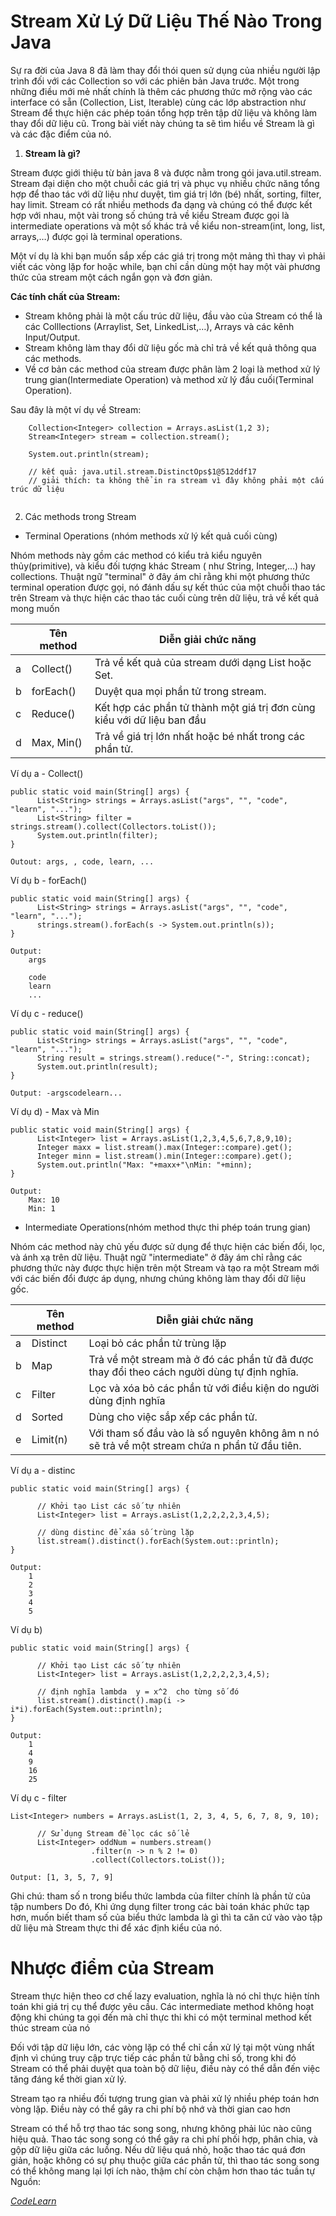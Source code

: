 # Stream Xử Lý Dữ Liệu Thế Nào Trong Java
Sự ra đời của Java 8 đã làm thay đổi thói quen sử dụng của nhiều người lập trình đối với các Collection so với các phiên bản Java trước. Một trong những điều mới mẻ nhất chính là thêm các phương thức mở rộng vào các interface có sẵn (Collection, List, Iterable) cùng các lớp abstraction như Stream để thực hiện các phép toán tổng hợp trên tập dữ liệu và không làm thay đổi dữ liệu cũ. Trong bài viết này chúng ta sẽ tìm hiểu về Stream là gì và các đặc điểm của nó.

1. __Stream là gì?__

Stream được giới thiệu từ bản java 8 và được nằm trong gói java.util.stream. Stream đại diện cho một chuỗi các giá trị và phục vụ nhiều chức năng tổng hợp để thao tác với dữ liệu như duyệt, tìm giá trị lớn (bé) nhất, sorting, filter, hay limit. Stream có rất nhiều methods đa dạng và chúng có thể được kết hợp với nhau, một vài trong số chúng trả về kiểu Stream được gọi là intermediate operations và một số khác trả về kiểu non-stream(int, long, list, arrays,…) được gọi là terminal operations.

Một ví dụ là khi bạn muốn sắp xếp các giá trị trong một mảng thì thay vì phải viết các vòng lặp for hoặc while, bạn chỉ cần dùng một hay một vài phương thức của stream một cách ngắn gọn và đơn giản.

__Các tính chất của Stream:__

- Stream không phải là một cấu trúc dữ liệu, đầu vào của Stream có thể là các Colllections (Arraylist, Set, LinkedList,…), Arrays và các kênh Input/Output.
- Stream không làm thay đổi dữ liệu gốc mà chỉ trả về kết quả thông qua các methods.
- Về cơ bản các method của stream được phân làm 2 loại là method xử lý trung gian(Intermediate Operation) và method xử lý đầu cuối(Terminal Operation).

Sau đây là một ví dụ về Stream:

```
    Collection<Integer> collection = Arrays.asList(1,2 3);
    Stream<Integer> stream = collection.stream();

    System.out.println(stream); 
    
    // kết quả: java.util.stream.DistinctOps$1@512ddf17
    // giải thích: ta không thể in ra stream vì đây không phải một cấu trúc dữ liệu
    
```

2. Các methods trong Stream

- Terminal Operations (nhóm methods xử lý kết quả cuối cùng)

Nhóm methods này gồm các method có kiểu trả kiểu nguyên thủy(primitive), và kiểu đối tượng khác Stream ( như String, Integer,…) hay collections. Thuật ngữ "terminal" ở đây ám chỉ rằng khi một phương thức terminal operation được gọi, nó đánh dấu sự kết thúc của một chuỗi thao tác trên Stream và thực hiện các thao tác cuối cùng trên dữ liệu, trả về kết quả mong muốn


| | Tên method   |                           Diễn giải chức năng                                   |
|-|-----------|-------------------------------------------------------------------------|
|a| Collect()   |Trả về kết quả của stream dưới dạng List hoặc Set.                       |
|b| forEach()   |Duyệt qua mọi phần tử trong stream.                                      |
|c| Reduce()   |Kết hợp các phần tử thành một giá trị đơn cùng kiểu với dữ liệu ban đầu  |
|d| Max, Min()  |Trả về giá trị lớn nhất hoặc bé nhất trong các phần tử.                  |

Ví dụ a - Collect()
```
public static void main(String[] args) {
      List<String> strings = Arrays.asList("args", "", "code", "learn", "...");
      List<String> filter = strings.stream().collect(Collectors.toList());
      System.out.println(filter);
}

Outout: args, , code, learn, ...
```

Ví dụ b - forEach()
```
public static void main(String[] args) {
      List<String> strings = Arrays.asList("args", "", "code", "learn", "...");
      strings.stream().forEach(s -> System.out.println(s));
}

Output:
    args

    code
    learn 
    ...
```

Ví dụ c - reduce()
```
public static void main(String[] args) {
      List<String> strings = Arrays.asList("args", "", "code", "learn", "...");
      String result = strings.stream().reduce("-", String::concat);
      System.out.println(result);
}

Output: -argscodelearn...
```

Ví dụ d) - Max và Min
```
public static void main(String[] args) {
      List<Integer> list = Arrays.asList(1,2,3,4,5,6,7,8,9,10);
      Integer maxx = list.stream().max(Integer::compare).get();
      Integer minn = list.stream().min(Integer::compare).get();
      System.out.println("Max: "+maxx+"\nMin: "+minn);
}

Output:
    Max: 10
    Min: 1
```

- Intermediate Operations(nhóm method thực thi phép toán trung gian)

Nhóm các method này chủ yếu được sử dụng để thực hiện các biến đổi, lọc, và ánh xạ trên dữ liệu. Thuật ngữ "intermediate" ở đây ám chỉ rằng các phương thức này được thực hiện trên một Stream và tạo ra một Stream mới với các biến đổi được áp dụng, nhưng chúng không làm thay đổi dữ liệu gốc. 

|  | Tên method | Diễn giải chức năng                                                   |
|--|------------|---------------------------------- 
|a | Distinct   | Loại bỏ các phần tử trùng lặp|
|b | Map        | Trả về một stream mà ở đó các phần tử đã  được thay đổi theo cách người dùng tự định nghĩa.|
|c | Filter     | Lọc và xóa bỏ các phần tử với điều kiện do người dùng định nghĩa|
|d | Sorted     | Dùng cho việc sắp xếp các phần tử.|
|e | Limit(n)   | Với tham số đầu vào là số nguyên không âm n nó sẽ trả về một stream chứa n phần tử đầu tiên.|

Ví dụ a - distinc
```
public static void main(String[] args) {

      // Khởi tạo List các số tự nhiên
      List<Integer> list = Arrays.asList(1,2,2,2,2,3,4,5);

      // dùng distinc để xáa số trùng lặp 
      list.stream().distinct().forEach(System.out::println);
}

Output:
    1
    2
    3
    4
    5
```

Ví dụ b)
```
public static void main(String[] args) {

      // Khởi tạo List các số tự nhiên
      List<Integer> list = Arrays.asList(1,2,2,2,2,3,4,5);

      // định nghĩa lambda  y = x^2  cho từng số đó
      list.stream().distinct().map(i -> i*i).forEach(System.out::println);
}

Output:
    1
    4
    9
    16
    25
```

Ví dụ c - filter
```
List<Integer> numbers = Arrays.asList(1, 2, 3, 4, 5, 6, 7, 8, 9, 10);

      // Sử dụng Stream để lọc các số lẻ
      List<Integer> oddNum = numbers.stream()
                  .filter(n -> n % 2 != 0)
                  .collect(Collectors.toList());

Output: [1, 3, 5, 7, 9]
```
Ghi chú: tham số n trong biểu thức lambda của filter chính là phần tử của tập numbers
 Do đó, Khi ứng dụng filter trong các bài toán khác phức tạp hơn, muốn biết tham số của biểu thức lambda là gì thì ta căn cứ vào vào tập dữ liệu mà Stream thực thi để xác định kiểu của nó. 


# Nhược điểm của Stream
Stream thực hiện theo cơ chế lazy evaluation, nghĩa là nó chỉ thực hiện tính toán khi giá trị cụ thể được yêu cầu. Các intermediate method không hoạt động khi chúng ta gọi đến mà chỉ thực thi khi có một terminal method kết thúc stream của nó

Đối với tập dữ liệu lớn, các vòng lặp có thể chỉ cần xử lý tại một vùng nhất định vì chúng truy cập trực tiếp các phần tử bằng chỉ số, trong khi đó Stream có thể phải duyệt qua toàn bộ dữ liệu, điều này có thể dẫn đến việc tăng đáng kể thời gian xử lý.

Stream tạo ra nhiều đối tượng trung gian và phải xử lý nhiều phép toán hơn vòng lặp. Điều này có thể gây ra chi phí bộ nhớ và thời gian cao hơn

Stream có thể hỗ trợ thao tác song song, nhưng không phải lúc nào cũng hiệu quả. Thao tác song song có thể gây ra chi phí phối hợp, phân chia, và gộp dữ liệu giữa các luồng. Nếu dữ liệu quá nhỏ, hoặc thao tác quá đơn giản, hoặc không có sự phụ thuộc giữa các phần tử, thì thao tác song song có thể không mang lại lợi ích nào, thậm chí còn chậm hơn thao tác tuần tự
Nguồn:

 [_CodeLearn_](https://codelearn.io/sharing/stream-xu-ly-du-lieu-the-nao-trong-java)